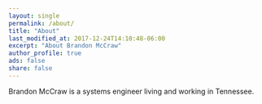 ```yaml
---
layout: single
permalink: /about/
title: "About"
last_modified_at: 2017-12-24T14:10:48-06:00
excerpt: "About Brandon McCraw"
author_profile: true
ads: false
share: false
---
```


Brandon McCraw is a systems engineer living and working in Tennessee.  
